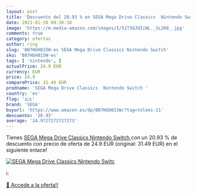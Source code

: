 ```yaml
---
layout: post
title: 'Descuento del 20.93 % en SEGA Mega Drive Classics  Nintendo Switc'
date: 2021-01-30 09:30:18
image: 'https://m.media-amazon.com/images/I/51T3GJUIiWL._SL200_.jpg'
comments: true
category: ofertas
author: ring
slug: 'B07HGH815W-es SEGA Mega Drive Classics Nintendo Switch'
sku: 'B07HGH815W-es'
tags: [ 'nintendo', ]
actualPrice: 24.9 EUR
currency: EUR
price: 24.9
comparePrice: 31.49 EUR
prodname: 'SEGA Mega Drive Classics  Nintendo Switch '
country: 'es'
flag: '🇪🇸'
brand: 'SEGA'
buyurl: 'https://www.amazon.es/dp/B07HGH815W/?tag=tolees-21'
descuento: '20.93'
average: '24.9727272727273'
---
```


Tienes [SEGA Mega Drive Classics  Nintendo Switch ](https://www.amazon.es/dp/B07HGH815W/?tag=tolees-21) con un 20.93 % de descuento con precio de oferta de 24.9 EUR (original: 31.49 EUR) en el siguiente enlace!

[![SEGA Mega Drive Classics  Nintendo Switc](https://m.media-amazon.com/images/I/51T3GJUIiWL._SL200_.jpg)](https://www.amazon.es/dp/B07HGH815W/?tag=tolees-21)

ℹ️:


[🛒 Accede a la oferta!!](https://www.amazon.es/dp/B07HGH815W/?tag=tolees-21)
